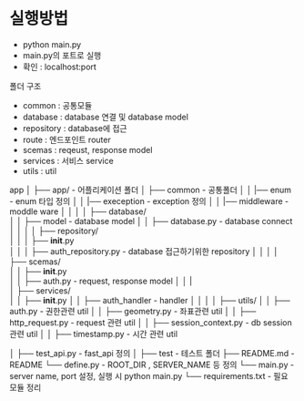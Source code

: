 
# 실행방법
 * python main.py
 * main.py의 포트로 실행
 * 확인 : localhost:port

폴더 구조
* common : 공통모듈
* database : database 연결 및 database model
* repository : database에 접근
* route : 엔드포인트 router
* scemas : reqeust, response model
* services : 서비스 service
* utils : util

 app
   │
   ├── app/                                 - 어플리케이션 폴더
   │   ├── common                           - 공통폴더
   │   │   |── enum                        - enum 타입 정의
   │   │   |── exeception                  - exception 정의
   │   │   |── middleware                  - moddle ware
   │   │   │
   │   ├── database/                  
   │   │   ├── model                        - database model
   │   │   ├── database.py                  - database connect          
   │   │   │
   │   ├── repository/                                
   │   │   │   ├── __init__.py              
   │   │   │   ├── auth_repository.py       - database 접근하기위한 repository 
   │   │   │
   │   ├── scemas/                                 
   │   │   ├── __init__.py              
   │   │   ├── auth.py                      - request, response model
   │   │   |    
   │   ├── services/         
   │   │   ├── __init__.py
   │   │   ├── auth_handler                 - handler
   │   │   │
   │   ├── utils/
   │   │   ├── auth.py                      - 권한관련 util
   │   │   ├── geometry.py                  - 좌표관련 util
   │   │   ├── http_request.py              - request 관련 util
   │   │   ├── session_context.py           - db session 관련 util
   │   │   ├── timestamp.py                 - 시간 관련 util
   
   │   ├── test_api.py                      - fast_api 정의
   │ 
   ├── test                                 - 테스트 폴더
   ├── README.md                            - README
   └── define.py                            - ROOT_DIR , SERVER_NAME 등 정의
   └── main.py                              - server name, port 설정, 실행 시 python main.py
   └── requirements.txt                     - 필요 모듈 정리
